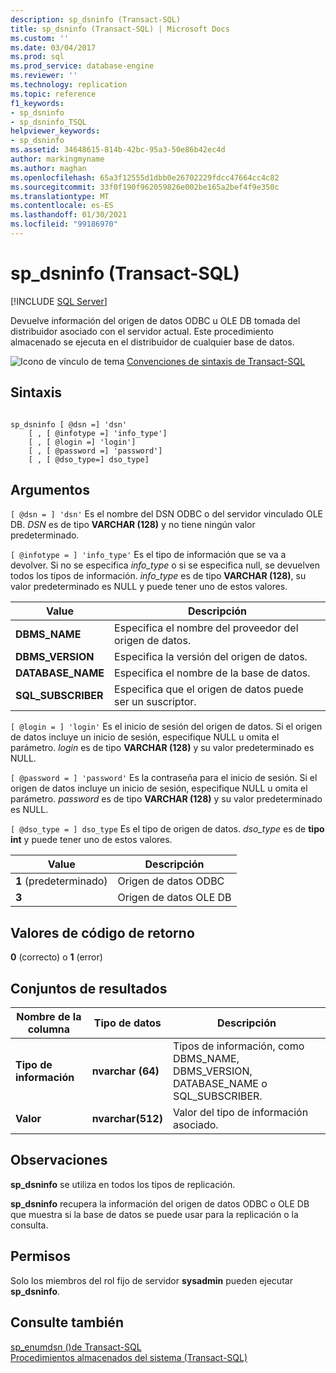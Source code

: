 ```yaml
---
description: sp_dsninfo (Transact-SQL)
title: sp_dsninfo (Transact-SQL) | Microsoft Docs
ms.custom: ''
ms.date: 03/04/2017
ms.prod: sql
ms.prod_service: database-engine
ms.reviewer: ''
ms.technology: replication
ms.topic: reference
f1_keywords:
- sp_dsninfo
- sp_dsninfo_TSQL
helpviewer_keywords:
- sp_dsninfo
ms.assetid: 34648615-814b-42bc-95a3-50e86b42ec4d
author: markingmyname
ms.author: maghan
ms.openlocfilehash: 65a3f12555d1dbb0e26702229fdcc47664cc4c82
ms.sourcegitcommit: 33f0f190f962059826e002be165a2bef4f9e350c
ms.translationtype: MT
ms.contentlocale: es-ES
ms.lasthandoff: 01/30/2021
ms.locfileid: "99186970"
---
```

# <a name="sp_dsninfo-transact-sql"></a>sp_dsninfo (Transact-SQL)
[!INCLUDE [SQL Server](../../includes/applies-to-version/sqlserver.md)]

  Devuelve información del origen de datos ODBC u OLE DB tomada del distribuidor asociado con el servidor actual. Este procedimiento almacenado se ejecuta en el distribuidor de cualquier base de datos.  
  
 ![Icono de vínculo de tema](../../database-engine/configure-windows/media/topic-link.gif "Icono de vínculo de tema") [Convenciones de sintaxis de Transact-SQL](../../t-sql/language-elements/transact-sql-syntax-conventions-transact-sql.md)  
  
## <a name="syntax"></a>Sintaxis  
  
```  
  
sp_dsninfo [ @dsn =] 'dsn'   
    [ , [ @infotype =] 'info_type']   
    [ , [ @login =] 'login']   
    [ , [ @password =] 'password']  
    [ , [ @dso_type=] dso_type]  
```  
  
## <a name="arguments"></a>Argumentos  
`[ @dsn = ] 'dsn'` Es el nombre del DSN ODBC o del servidor vinculado OLE DB. *DSN* es de tipo **VARCHAR (128)** y no tiene ningún valor predeterminado.  
  
`[ @infotype = ] 'info_type'` Es el tipo de información que se va a devolver. Si no se especifica *info_type* o si se especifica null, se devuelven todos los tipos de información. *info_type* es de tipo **VARCHAR (128)**, su valor predeterminado es NULL y puede tener uno de estos valores.  
  
|Value|Descripción|  
|-----------|-----------------|  
|**DBMS_NAME**|Especifica el nombre del proveedor del origen de datos.|  
|**DBMS_VERSION**|Especifica la versión del origen de datos.|  
|**DATABASE_NAME**|Especifica el nombre de la base de datos.|  
|**SQL_SUBSCRIBER**|Especifica que el origen de datos puede ser un suscriptor.|  
  
`[ @login = ] 'login'` Es el inicio de sesión del origen de datos. Si el origen de datos incluye un inicio de sesión, especifique NULL u omita el parámetro. *login* es de tipo **VARCHAR (128)** y su valor predeterminado es NULL.  
  
`[ @password = ] 'password'` Es la contraseña para el inicio de sesión. Si el origen de datos incluye un inicio de sesión, especifique NULL u omita el parámetro. *password* es de tipo **VARCHAR (128)** y su valor predeterminado es NULL.  
  
`[ @dso_type = ] dso_type` Es el tipo de origen de datos. *dso_type* es de **tipo int** y puede tener uno de estos valores.  
  
|Value|Descripción|  
|-----------|-----------------|  
|**1** (predeterminado)|Origen de datos ODBC|  
|**3**|Origen de datos OLE DB|  
  
## <a name="return-code-values"></a>Valores de código de retorno  
 **0** (correcto) o **1** (error)  
  
## <a name="result-sets"></a>Conjuntos de resultados  
  
|Nombre de la columna|Tipo de datos|Descripción|  
|-----------------|---------------|-----------------|  
|**Tipo de información**|**nvarchar (64)**|Tipos de información, como DBMS_NAME, DBMS_VERSION, DATABASE_NAME o SQL_SUBSCRIBER.|  
|**Valor**|**nvarchar(512)**|Valor del tipo de información asociado.|  
  
## <a name="remarks"></a>Observaciones  
 **sp_dsninfo** se utiliza en todos los tipos de replicación.  
  
 **sp_dsninfo** recupera la información del origen de datos ODBC o OLE DB que muestra si la base de datos se puede usar para la replicación o la consulta.  
  
## <a name="permissions"></a>Permisos  
 Solo los miembros del rol fijo de servidor **sysadmin** pueden ejecutar **sp_dsninfo**.  
  
## <a name="see-also"></a>Consulte también  
 [sp_enumdsn &#40;&#41;de Transact-SQL ](../../relational-databases/system-stored-procedures/sp-enumdsn-transact-sql.md)   
 [Procedimientos almacenados del sistema &#40;Transact-SQL&#41;](../../relational-databases/system-stored-procedures/system-stored-procedures-transact-sql.md)  
  
  
